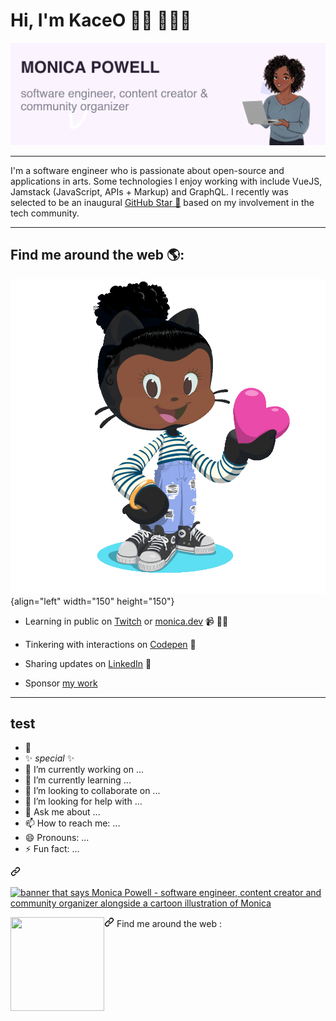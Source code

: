 #  Hi, I'm KaceO 👋🏾 👩🏾‍💻
![banner cartoon illustration](gh-header-image-cropped.png)

---
I'm a software engineer who is passionate about open-source and applications in arts.
Some technologies I enjoy working with include 
VueJS, Jamstack (JavaScript, APIs + Markup) and GraphQL. 
I recently was selected to be an inaugural [GitHub Star 🌟](https://stars.github.com/)
based on my involvement in the tech community.  

---
## Find me around the web 🌎:
![animated](m0nica-octocat-rotating.gif){align="left" width="150" height="150"}

- Learning in public on [Twitch](https://www.twitch.tv/blacktechdiva) or 
[monica.dev](https://www.monica.dev) 📹 ✍🏾

- Tinkering with interactions on [Codepen](https://codepen.io/m0nica) 🏓

- Sharing updates on [LinkedIn](https://www.linkedin.com/in/monicampowell/) 💼

- Sponsor [my work](https://github.com/sponsors/M0nica)
---
## test

- 👋
- ✨ _special_ ✨ 
- 🔭 I’m currently working on ...
- 🌱 I’m currently learning ...
- 👯 I’m looking to collaborate on ...
- 🤔 I’m looking for help with ...
- 💬 Ask me about ...
- 📫 How to reach me: ...
- 😄 Pronouns: ...
- ⚡ Fun fact: ...

<svg class="octicon octicon-link" viewBox="0 0 16 16" version="1.1" width="16" height="16" aria-hidden="true"><path fill-rule="evenodd" d="M7.775 3.275a.75.75 0 001.06 1.06l1.25-1.25a2 2 0 112.83 2.83l-2.5 2.5a2 2 0 01-2.83 0 .75.75 0 00-1.06 1.06 3.5 3.5 0 004.95 0l2.5-2.5a3.5 3.5 0 00-4.95-4.95l-1.25 1.25zm-4.69 9.64a2 2 0 010-2.83l2.5-2.5a2 2 0 012.83 0 .75.75 0 001.06-1.06 3.5 3.5 0 00-4.95 0l-2.5 2.5a3.5 3.5 0 004.95 4.95l1.25-1.25a.75.75 0 00-1.06-1.06l-1.25 1.25a2 2 0 01-2.83 0z"></path></svg></a>

<a target="_blank" rel="noopener noreferrer" href="https://raw.githubusercontent.com/M0nica/M0nica/master/gh-header-image-cropped.png"><img src="https://raw.githubusercontent.com/M0nica/M0nica/master/gh-header-image-cropped.png" 
alt="banner that says Monica Powell - software engineer, content creator and community organizer alongside a cartoon illustration of Monica" 
style="max-width:100%;"></a>

<a id="user-content-find-me-around-the-web--" class="anchor" aria-hidden="true" href="#find-me-around-the-web--">
<svg class="octicon octicon-link" viewBox="0 0 16 16" version="1.1" width="16" height="16" aria-hidden="true"><path fill-rule="evenodd" d="M7.775 3.275a.75.75 0 001.06 1.06l1.25-1.25a2 2 0 112.83 2.83l-2.5 2.5a2 2 0 01-2.83 0 .75.75 0 00-1.06 1.06 3.5 3.5 0 004.95 0l2.5-2.5a3.5 3.5 0 00-4.95-4.95l-1.25 1.25zm-4.69 9.64a2 2 0 010-2.83l2.5-2.5a2 2 0 012.83 0 .75.75 0 001.06-1.06 3.5 3.5 0 00-4.95 0l-2.5 2.5a3.5 3.5 0 004.95 4.95l1.25-1.25a.75.75 0 00-1.06-1.06l-1.25 1.25a2 2 0 01-2.83 0z"></path></svg></a>
Find me around the web <g-emoji class="g-emoji" alias="earth_americas" fallback-src="https://github.githubassets.com/images/icons/emoji/unicode/1f30e.png"></g-emoji>: 
<a href="https://github.com/sponsors/M0nica"><img align="left" width="150" height="150" src="https://github.com/M0nica/M0nica/raw/main/octomonica/m0nica-octocat-rotating.gif?raw=true" style="max-width:100%;"></a>
